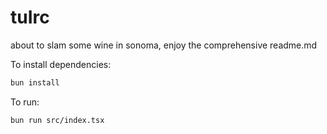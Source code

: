 # tuIrc

about to slam some wine in sonoma, enjoy the comprehensive readme.md

To install dependencies:

```bash
bun install
```

To run:

```bash
bun run src/index.tsx
```

